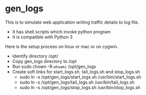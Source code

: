 # gen_logs

This is to simulate web application writing traffic details to log file.

* It has shell scripts which invoke python program
* It is compatible with Python 3

Here is the setup process on linux or mac or on cygwin.

* Identify directory /opt/
* Copy gen_logs directory to /opt
* Run sudo chown -R `whoami` /opt/gen_logs
* Create soft links for start_logs.sh, tail_logs.sh and stop_logs.sh
  * sudo ln -s /opt/gen_logs/start_logs.sh /usr/bin/start_logs.sh
  * sudo ln -s /opt/gen_logs/tail_logs.sh /usr/bin/tail_logs.sh
  * sudo ln -s /opt/gen_logs/stop_logs.sh /usr/bin/stop_logs.sh

